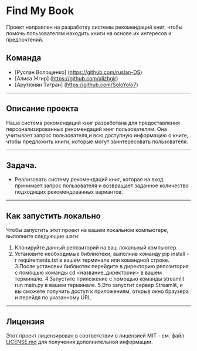 # Find My Book

Проект направлен на разработку системы рекомендаций книг, чтобы помочь пользователям находить книги на основе их интересов и предпочтений.

## Команда

* [Руслан Волощенко] (https://github.com/ruslan-DS)
* [Алиса Жгир] (https://github.com/alizhgir)
* [Арутюнян Тигран] (https://github.com/SoloYolo7)
___
## Описание проекта

Наша система рекомендаций книг разработана для предоставления персонализированных рекомендаций книг пользователям. Она учитывает запрос пользователя,и всю доступную информацию о книге, чтобы предложить книги, которые могут заинтересовать пользователя.
___
## Задача.

- Реализовать систему рекомендаций книг, которая на вход принимает запрос пользователя и возвращает заданное количество подходящих рекомендованных вариантов.
___
## Как запустить локально

Чтобы запустить этот проект на вашем локальном компьютере, выполните следующие шаги:

1. Клонируйте данный репозиторий на ваш локальный компьютер.
2. Установите необходимые библиотеки, выполнив команду pip install -r requirements.txt в вашем терминале или командной строке.
3.После установки библиотек перейдите в директорию репозитория с помощью команды cd <название_директории> в вашем терминале.
4.Запустите приложение с помощью команды streamlit run main.py в вашем терминале.
5.Это запустит сервер Streamlit, и вы сможете получить доступ к приложениям, открыв окно браузера и перейдя по указанному URL.
___
## Лицензия

Этот проект лицензирован в соответствии с лицензией MIT - см. файл [LICENSE.md](LICENSE.md) для получения дополнительной информации.

